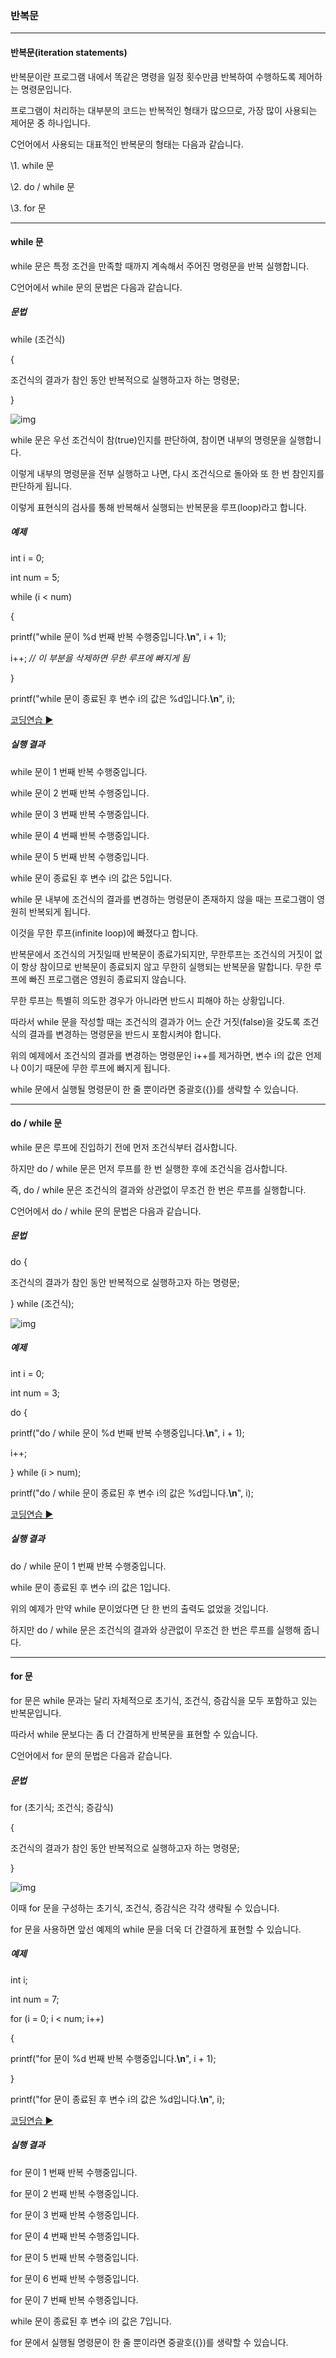 ### 반복문

------

#### 반복문(iteration statements)

반복문이란 프로그램 내에서 똑같은 명령을 일정 횟수만큼 반복하여 수행하도록 제어하는 명령문입니다.

프로그램이 처리하는 대부분의 코드는 반복적인 형태가 많으므로, 가장 많이 사용되는 제어문 중 하나입니다.

 

C언어에서 사용되는 대표적인 반복문의 형태는 다음과 같습니다.

 

\1. while 문

\2. do / while 문

\3. for 문

------

#### while 문

while 문은 특정 조건을 만족할 때까지 계속해서 주어진 명령문을 반복 실행합니다.

 

C언어에서 while 문의 문법은 다음과 같습니다.

##### 문법

while (조건식)

{

  조건식의 결과가 참인 동안 반복적으로 실행하고자 하는 명령문;

}

 

![img](%EC%A1%B0%EA%B1%B4%EB%AC%B8.assets/img_c_while.png)

 

while 문은 우선 조건식이 참(true)인지를 판단하여, 참이면 내부의 명령문을 실행합니다.

이렇게 내부의 명령문을 전부 실행하고 나면, 다시 조건식으로 돌아와 또 한 번 참인지를 판단하게 됩니다.

이렇게 표현식의 검사를 통해 반복해서 실행되는 반복문을 루프(loop)라고 합니다.

 

##### 예제

int i = 0;

int num = 5; 

 

while (i < num)

{

  printf("while 문이 %d 번째 반복 수행중입니다.**\n**", i + 1);

  i++; *// 이 부분을 삭제하면 무한 루프에 빠지게 됨*

}

printf("while 문이 종료된 후 변수 i의 값은 %d입니다.**\n**", i);

[코딩연습 ▶](http://tcpschool.com/examples/tryit/tryC.php?filename=c_control_loop_01)

##### 실행 결과

while 문이 1 번째 반복 수행중입니다.

while 문이 2 번째 반복 수행중입니다.

while 문이 3 번째 반복 수행중입니다.

while 문이 4 번째 반복 수행중입니다.

while 문이 5 번째 반복 수행중입니다.

while 문이 종료된 후 변수 i의 값은 5입니다.

 

while 문 내부에 조건식의 결과를 변경하는 명령문이 존재하지 않을 때는 프로그램이 영원히 반복되게 됩니다.

이것을 무한 루프(infinite loop)에 빠졌다고 합니다.

반복문에서 조건식의 거짓일때 반복문이 종료가되지만, 무한루프는 조건식의 거짓이 없이 항상 참이므로 반복문이 종료되지 않고 무한히 실행되는 반복문을 말합니다. 무한 루프에 빠진 프로그램은 영원히 종료되지 않습니다.

 

무한 루프는 특별히 의도한 경우가 아니라면 반드시 피해야 하는 상황입니다.

따라서 while 문을 작성할 때는 조건식의 결과가 어느 순간 거짓(false)을 갖도록 조건식의 결과를 변경하는 명령문을 반드시 포함시켜야 합니다.

 

위의 예제에서 조건식의 결과를 변경하는 명령문인 i++를 제거하면, 변수 i의 값은 언제나 0이기 때문에 무한 루프에 빠지게 됩니다.

 

while 문에서 실행될 명령문이 한 줄 뿐이라면 중괄호({})를 생략할 수 있습니다.

------

#### do / while 문

while 문은 루프에 진입하기 전에 먼저 조건식부터 검사합니다.

하지만 do / while 문은 먼저 루프를 한 번 실행한 후에 조건식을 검사합니다.

즉, do / while 문은 조건식의 결과와 상관없이 무조건 한 번은 루프를 실행합니다.

 

C언어에서 do / while 문의 문법은 다음과 같습니다.

##### 문법

do {

  조건식의 결과가 참인 동안 반복적으로 실행하고자 하는 명령문;

} while (조건식);

 

![img](%EC%A1%B0%EA%B1%B4%EB%AC%B8.assets/img_c_dowhile.png)

 

##### 예제

int i = 0;

int num = 3; 

 

do {

  printf("do / while 문이 %d 번째 반복 수행중입니다.**\n**", i + 1);

  i++;

} while (i > num);

printf("do / while 문이 종료된 후 변수 i의 값은 %d입니다.**\n**", i);

[코딩연습 ▶](http://tcpschool.com/examples/tryit/tryC.php?filename=c_control_loop_02)

##### 실행 결과

do / while 문이 1 번째 반복 수행중입니다.

while 문이 종료된 후 변수 i의 값은 1입니다.

 

위의 예제가 만약 while 문이었다면 단 한 번의 출력도 없었을 것입니다.

하지만 do / while 문은 조건식의 결과와 상관없이 무조건 한 번은 루프를 실행해 줍니다.

------

#### for 문

for 문은 while 문과는 달리 자체적으로 초기식, 조건식, 증감식을 모두 포함하고 있는 반복문입니다.

따라서 while 문보다는 좀 더 간결하게 반복문을 표현할 수 있습니다.

 

C언어에서 for 문의 문법은 다음과 같습니다.

##### 문법

for (초기식; 조건식; 증감식) 

{

  조건식의 결과가 참인 동안 반복적으로 실행하고자 하는 명령문;

}

 

![img](%EC%A1%B0%EA%B1%B4%EB%AC%B8.assets/img_c_for.png)

 

이때 for 문을 구성하는 초기식, 조건식, 증감식은 각각 생략될 수 있습니다.

 

for 문을 사용하면 앞선 예제의 while 문을 더욱 더 간결하게 표현할 수 있습니다.

##### 예제

int i;

int num = 7; 

 

for (i = 0; i < num; i++)

{

  printf("for 문이 %d 번째 반복 수행중입니다.**\n**", i + 1);

}

printf("for 문이 종료된 후 변수 i의 값은 %d입니다.**\n**", i);

[코딩연습 ▶](http://tcpschool.com/examples/tryit/tryC.php?filename=c_control_loop_03)

##### 실행 결과

for 문이 1 번째 반복 수행중입니다.

for 문이 2 번째 반복 수행중입니다.

for 문이 3 번째 반복 수행중입니다.

for 문이 4 번째 반복 수행중입니다.

for 문이 5 번째 반복 수행중입니다.

for 문이 6 번째 반복 수행중입니다.

for 문이 7 번째 반복 수행중입니다.

while 문이 종료된 후 변수 i의 값은 7입니다.

 

for 문에서 실행될 명령문이 한 줄 뿐이라면 중괄호({})를 생략할 수 있습니다.